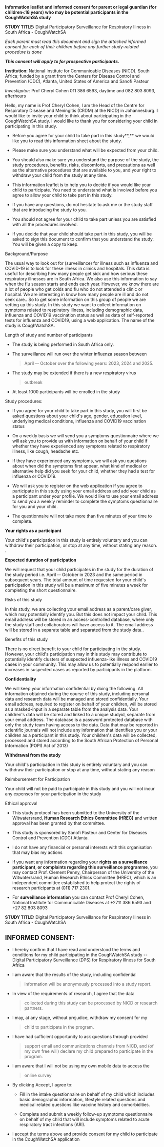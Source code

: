 **Information leaflet and informed consent for parent or legal guardian
(for children\<18 years) who may be potential participants in the
CoughWatchSA study**

**STUDY TITLE:** Digital Participatory Surveillance for Respiratory
Illness in South Africa - CoughWatchSA

*Each parent must read this document and sign the attached informed
consent for each of their children before any further study-related
procedure is done*

***This consent will apply to for prospective participants.***

**Institution**: National Institute for Communicable Diseases (NICD),
South Africa; funded by a grant from the Centers for Disease Control and
Prevention (CDC), Atlanta, United States of America and Sanofi Pasteur

*Investigator:* Prof Cheryl Cohen 011 386 6593, daytime and 082 803
8093, afterhours

Hello, my name is Prof Cheryl Cohen, I am the Head of the Centre for
Respiratory Disease and Meningitis (CRDM) at the NICD) in Johannesburg.
I would like to invite your child to think about participating in the
CoughWatchSA study. I would like to thank you for considering your child
in participating in this study.

-   Before you agree for your child to take part in this study**,** we
    would like you to read this information sheet about the study.

-   Please make sure you understand what will be expected from your
    child.

-   You should also make sure you understand the purpose of the study,
    the study procedures, benefits, risks, discomforts, and precautions
    as well as the alternative procedures that are available to you, and
    your right to withdraw your child from the study at any time.

-   This information leaflet is to help you to decide if you would like
    your child to participate. You need to understand what is involved
    before you agree to allow your child to take part in this study.

-   If you have any questions, do not hesitate to ask me or the study
    staff that are introducing the study to you.

-   You should not agree for your child to take part unless you are
    satisfied with all the procedures involved.

-   If you decide that your child should take part in this study, you
    will be asked to sign this document to confirm that you understand
    the study. You will be given a copy to keep.

Background/Purpose

The usual way to look out for (surveillance) for illness such as
influenza and COVID-19 is to look for these illness in clinics and
hospitals. This data is useful for describing how many people get sick
and how serious these respiratory illnesses are in South Africa. We also
use this information to say when the flu season starts and ends each
year. However, we know there are a lot of people who get colds and flu
who do not attended a clinic or hospital. We are interesting in know how
many people are ill and do not seek care.. So to get some information on
this group of people we are setting up this study. In this study we want
to collect information on symptoms related to respiratory illness,
including demographic data, influenza and COVID19 vaccination status as
well as data of self-reported tests for influenza and COVID19, using a
web application. The name of the study is CoughWatchSA.

Length of study and number of participants

-   The study is being performed in South Africa only.

-   The surveillance will run over the winter influenza season between
    > April -- October over the following years: 2023, 2024 and 2025.

-   The study may be extended if there is a new respiratory virus
    > outbreak

-   At least 1000 participants will be enrolled in the study

Study procedures:

-   If you agree for your child to take part in this study, you will
    first be asked questions about your child's age, gender, education
    level, underlying medical conditions, influenza and COVID19
    vaccination status

-   On a weekly basis we will send you a symptoms questionnaire where we
    will ask you to provide us with information on behalf of your child
    if whether they have experienced any symptoms related to respiratory
    illness, like cough, headache etc.

-   If they have experienced any symptoms, we will ask you questions
    about when did the symptoms first appear, what kind of medical or
    alternative help did you seek for your child, whether they had a
    test for influenza or COVID19.

-   We will ask you to register on the web application if you agree to
    participate in this study using your email address and add your
    child as a participant under your profile. We would like to use your
    email address to send you a weekly reminder to complete the symptoms
    questionnaire for you and your child.

-   The questionnaire will not take more than five minutes of your time
    to complete.

**Your rights as a participant**

Your child's participation in this study is entirely voluntary and you
can withdraw their participation, or stop at any time, without stating
any reason. .

**Expected duration of participation**

We will request that your child participates in the study for the
duration of the study period i.e. April -- October in 2023 and the same
period in subsequent years. The total amount of time requested for your
child's participation in this study will be a maximum of five minutes a
week for completing the short questionnaire.

Risks of this study

In this study, we are collecting your email address as a parent/care
giver, which may potentially identify you. But this does not impact your
child. This email address will be stored in an access-controlled
database, where only the study staff and collaborators will have access
to it. The email address will be stored in a separate table and
separated from the study data..

Benefits of this study

There is no direct benefit to your child for participating in the study.
However, your child's participation may in this study may contribute to
potentially identify clusters of suspected influenza-like illness and
COVID19 cases in your community. This may allow us to potentially
respond earlier to increases in suspected cases as reported by
participants in the platform.

**Confidentiality**

We will keep your information confidential by doing the following: All
information obtained during the course of this study, including personal
data and research data will be managed and stored confidentially. Your
email address, required to register on behalf of your children, will be
stored as a masked-input in a separate table from the analysis data.
Your children's data will be stored and linked to a unique studyid,
separate from your email address. The database is a password protected
database with only the study team having access to the data. Data that
may be reported in scientific journals will not include any information
that identifies you or your children as a participant in this study.
Your children's data will be collected, processed and stored according
to the South African Protection of Personal Information (POPI) Act of
2013)

**Withdrawal from the study**

Your child's participation in this study is entirely voluntary and you
can withdraw their participation or stop at any time, without stating
any reason

Reimbursement for Participation

Your child will not be paid to participate in this study and you will
not incur any expenses for your participation in the study

Ethical approval

-   This study protocol has been submitted to the University of the
    Witwatersrand, **Human Research Ethics Committee (HREC)** and
    written approval has been granted by that committee.

-   This study is sponsored by Sanofi Pasteur and Center for Diseases
    Control and Prevention (CDC) Atlanta.

-   I do not have any financial or personal interests with this
    organisation that may bias my actions

-   If you want any information regarding your **rights as a
    surveillance participant, or complaints regarding this surveillance
    programme**, you may contact Prof. Clement Penny, Chairperson of the
    University of the Witwatersrand, Human Research Ethics Committee
    (HREC), which is an independent committee established to help
    protect the rights of research participants at (011) 717 2301.

-   For **surveillance information** you can contact Prof Cheryl Cohen,
    National Institute for Communicable Diseases at +2711 386 6593 and
    +27 82 803 8093

**STUDY TITLE:** Digital Participatory Surveillance for Respiratory
Illness in South Africa - CoughWatchSA

## INFORMED CONSENT:

-   I hereby confirm that I have read and understood the terms and
    conditions for my child participating in the CoughWatchSA study --
    Digital Participatory Surveillance (DPS) for Respiratory Illness for
    South Africa

-   I am aware that the results of the study, including confidential
    > information will be anonymously processed into a study report.

-   In view of the requirements of research, I agree that the data
    > collected during this study can be processed by NICD or research
    > partners.

-   I may, at any stage, without prejudice, withdraw my consent for my
    > child to participate in the program.

-   I have had sufficient opportunity to ask questions through provided
    > support email and communications channels from NICD, and (of my
    > own free will) declare my child prepared to participate in the
    > program.

-   I am aware that I will not be using my own mobile data to access the
    > online survey

-   By clicking Accept, I agree to:

    -   Fill in the intake questionnaire on behalf of my child which
        includes basic demographic information, lifestyle related questions
        and medical related questions like vaccine history and
        comorbidities.

    -   Complete and submit a weekly follow-up symptoms questionnaire on
        behalf of my child that will include symptoms related to acute
        respiratory tract infections (ARI).

-   I accept the terms above and provide consent for my child to
    participate in the CoughWatchSA application

